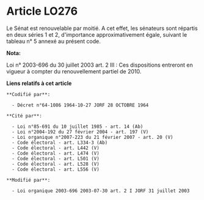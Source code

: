 # Article LO276

Le Sénat est renouvelable par moitié. A cet effet, les sénateurs sont répartis en deux séries 1 et 2, d'importance
approximativement égale, suivant le tableau n° 5 annexé au présent code.

**Nota:**

Loi n° 2003-696 du 30 juillet 2003 art. 2 III : Ces dispositions entreront en vigueur à compter du renouvellement partiel de
2010.

**Liens relatifs à cet article**

	**Codifié par**:

	  - Décret n°64-1086 1964-10-27 JORF 28 OCTOBRE 1964

	**Cité par**:

	  - Loi n°85-691 du 10 juillet 1985 - art. 14 (Ab)
	  - Loi n°2004-192 du 27 février 2004 - art. 197 (V)
	  - Loi organique n°2007-223 du 21 février 2007 - art. 20 (V)
	  - Code électoral - art. L334-3 (Ab)
	  - Code électoral - art. L442 (V)
	  - Code électoral - art. L474 (V)
	  - Code électoral - art. L501 (V)
	  - Code électoral - art. L528 (V)
	  - Code électoral - art. L556 (V)

	**Modifié par**:

	  - Loi organique 2003-696 2003-07-30 art. 2 I JORF 31 juillet 2003
